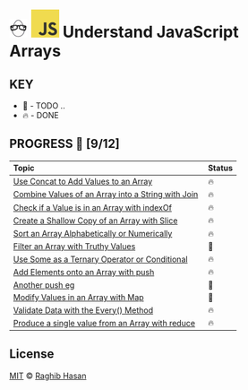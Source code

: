 # ![🥚 EH](./eH-logo.png) ![JS](./js-logo.png) Understand JavaScript Arrays

## KEY
* 🚧 - TODO ..
* 🔥 - DONE

## PROGRESS 🚀 [9/12]

|  Topic       |        Status     |
| :-------------  | :------------- |
| [Use Concat to Add Values to an Array](./practices/concat.js) | 🔥 |
| [Combine Values of an Array into a String with Join](./practices/join.js) | 🔥 |
| [Check if a Value is in an Array with indexOf](./practices/indexOf.js) | 🔥 |
| [Create a Shallow Copy of an Array with Slice](./practices/slice.js) | 🔥 |
| [Sort an Array Alphabetically or Numerically](./practices/sort.js) | 🔥 |
| [Filter an Array with Truthy Values](./practices/filter.js) | 🚧 |
| [Use Some as a Ternary Operator or Conditional](./practices/some.js) | 🔥 |
| [Add Elements onto an Array with push](./practices/push.js) | 🔥 |
| [Another push eg](./practices/push2) | 🚧 |
| [Modify Values in an Array with Map](./practices/map.js) | 🚧 |
| [Validate Data with the Every() Method](./practices/every.js) | 🔥 |
| [Produce a single value from an Array with reduce](./practices/reduce.js) | 🔥 |


## License
[MIT](./license) © [Raghib Hasan](http://raghibm.com/)